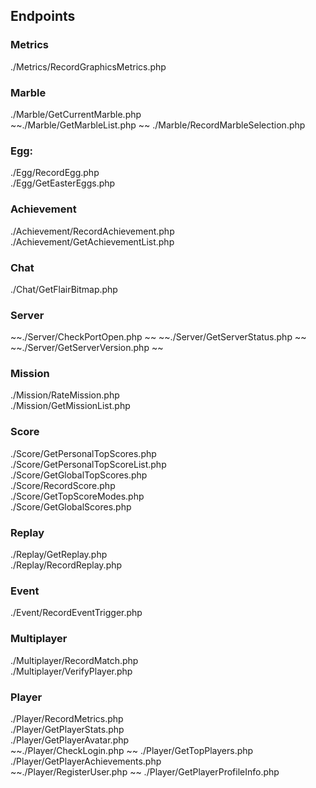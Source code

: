 ## Endpoints

### Metrics 
./Metrics/RecordGraphicsMetrics.php  

### Marble
./Marble/GetCurrentMarble.php  
~~./Marble/GetMarbleList.php  ~~
./Marble/RecordMarbleSelection.php  

### Egg:
./Egg/RecordEgg.php  
./Egg/GetEasterEggs.php  

### Achievement
./Achievement/RecordAchievement.php  
./Achievement/GetAchievementList.php  

### Chat
./Chat/GetFlairBitmap.php  

### Server
~~./Server/CheckPortOpen.php  ~~
~~./Server/GetServerStatus.php  ~~
~~./Server/GetServerVersion.php  ~~

### Mission
./Mission/RateMission.php  
./Mission/GetMissionList.php  

### Score
./Score/GetPersonalTopScores.php  
./Score/GetPersonalTopScoreList.php  
./Score/GetGlobalTopScores.php  
./Score/RecordScore.php  
./Score/GetTopScoreModes.php  
./Score/GetGlobalScores.php  

### Replay
./Replay/GetReplay.php  
./Replay/RecordReplay.php  

### Event
./Event/RecordEventTrigger.php  

### Multiplayer
./Multiplayer/RecordMatch.php  
./Multiplayer/VerifyPlayer.php  

### Player
./Player/RecordMetrics.php  
./Player/GetPlayerStats.php   
./Player/GetPlayerAvatar.php  
~~./Player/CheckLogin.php  ~~
./Player/GetTopPlayers.php  
./Player/GetPlayerAchievements.php  
~~./Player/RegisterUser.php  ~~
./Player/GetPlayerProfileInfo.php  